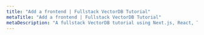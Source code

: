 ```yaml
---
title: "Add a frontend | Fullstack VectorDB Tutorial"
metaTitle: "Add a frontend | Fullstack VectorDB Tutorial"
metaDescription: "A fullstack VectorDB tutorial using Next.js, React, TypeScript, and Hasura"
---
```

